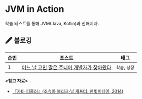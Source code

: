 # JVM in Action

학습 테스트를 통해 JVM(Java, Kotlin)과 친해지자.

## 🖋️ 블로깅

| 순번 | 포스트                                          | 태그         |
|----|----------------------------------------------|------------|
| 1  | [어느 날 고민 많은 주니어 개발자가 찾아왔다](docs/index.md) | `학습`, `성장` |

**<참고 자료>**

- [『자바 퍼즐러』(조슈아 블리크·닐 개프터, 한빛미디어, 2014)](https://product.kyobobook.co.kr/detail/S000001057567)
